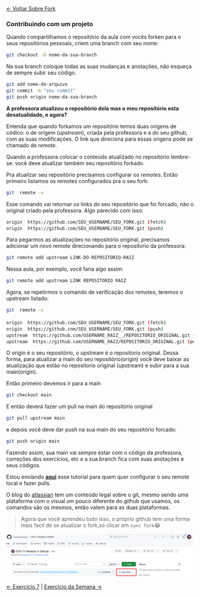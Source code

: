 [<- Voltar Sobre Fork](../../conteudo/05-sobre-fork.md/#vamos-praticar)

### Contribuindo com um projeto 


Quando compartilhamos o repositório da aula com vocês forken para o seus repositórios pessoais, criem uma branch com seu nome:

```bash
git checkout -b nome-da-sua-branch
```

Na sua branch coloque todas as suas mudanças e anotações, não esqueça de sempre subir seu código.

```bash
git add nome-do-arquivo
git commit -m "seu commit"
git push origin nome-da-sua-branch
```

**A professora atualizou o repositório dela mas o meu reposítório esta desatualidado, e agora?**

Entenda que quando forkamos um repositório temos duas origens de códico: o de origem (*upstream*), criada pela professora e a do seu github, com as suas modificações. O link que direciona para essas origens pode se chamado de *remote.*

Quando a professora colocar o conteúdo atualizado no repositório lembre-se: você deve atualizar também seu repositório forkado.

Pra atualizar seu repositório precisamos configurar os *remotes*. Então primeiro listamos os remotes configurados pra o seu fork:

```bash
git  remote -v
```

Esse comando vai retornar os links do seu repositório que foi forcado, não o original criado pela professora. Algo parecido com isso:

```bash
origin  https://github.com/SEU_USERNAME/SEU_FORK.git (fetch)
origin  https://github.com/SEU_USERNAME/SEU_FORK.git (push)
```

Para pegarmos as atualizações no repositório original, precisamos adicionar um novo remote direcionando para o repositorio da professora:

```bash
git remote add upstream LINK-DO-REPOSITORIO-RAIZ
```

Nessa aula, por exemplo, você faria algo assim:

```bash
git remote add upstream LINK REPOSITORIO RAIZ
```

Agora, se repetirmos o comando de verificação dos remotes, teremos o upstream listado:

```bash
git  remote -v

origin  https://github.com/SEU_USERNAME/SEU_FORK.git (fetch)
origin  https://github.com/SEU_USERNAME/SEU_FORK.git (push)
upstream  https://github.com/USERNAME_RAIZ__/REPOSITORIO_ORIGINAL.git (fetch)
upstream  https://github.com/USERNAME_RAIZ/REPOSITORIO_ORIGINAL.git (push)
```

O origin é o seu repositório, o upstream é o repositorio original. Dessa forma, para atualizar a main do seu repositório(origin) você deve baixar as atualização que estão no repositorio original (upstream) e subir para a sua main(origin).

Então primeiro devemos ir para a main

```bash
git checkout main
```

E então deverá fazer um pull na main do repositório original

```bash
git pull upstream main
```

e depois você deve dar push na sua main do seu repositório forcado:

```bash
git push origin main
```

Fazendo assim, sua main vai sempre estar com o código da professora, correções dos exercícios, etc e a sua branch fica com suas anotações e seus códigos.

Estou enviando **[aqui](https://jaimeneeves.medium.com/atualizando-seu-fork-do-github-1e2a78ee4cbf)** esse tutorial para quem quer configurar o seu remote local e fazer pulls.

O blog do [atlassian](https://www.atlassian.com/br/git/tutorials/syncing) tem um conteúdo legal sobre o git, mesmo sendo uma plataforma com o visual um pouco diferente do github que usamos, os comandos são os mesmos, então valem para as duas plataformas.

> Agora que você aprendeu tudo isso, o próprio github tem uma forma mais facil de se atualizar o fork,só clicar em `sync fork`😂

<img src="../../imgs/fork/fork-sync.png"  />


[<- Exercício 7](../07-exercicio-fork/exercicio7.md) | [Exercício da Semana ->](../09-exercicio-da-semana/exercicio-da-semana.md)